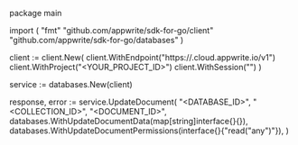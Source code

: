 package main

import (
    "fmt"
    "github.com/appwrite/sdk-for-go/client"
    "github.com/appwrite/sdk-for-go/databases"
)

client := client.New(
    client.WithEndpoint("https://<REGION>.cloud.appwrite.io/v1")
    client.WithProject("<YOUR_PROJECT_ID>")
    client.WithSession("")
)

service := databases.New(client)

response, error := service.UpdateDocument(
    "<DATABASE_ID>",
    "<COLLECTION_ID>",
    "<DOCUMENT_ID>",
    databases.WithUpdateDocumentData(map[string]interface{}{}),
    databases.WithUpdateDocumentPermissions(interface{}{"read("any")"}),
)

